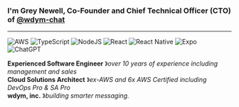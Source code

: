 ### I'm Grey Newell, Co-Founder and Chief Technical Officer (CTO) of [@wdym-chat](https://github.com/wdym-chat)

----

![AWS](https://img.shields.io/badge/AWS-%23FF9900.svg?style=for-the-badge&logo=amazon-aws&logoColor=white)
![TypeScript](https://img.shields.io/badge/typescript-%23007ACC.svg?style=for-the-badge&logo=typescript&logoColor=white)
![NodeJS](https://img.shields.io/badge/node.js-6DA55F?style=for-the-badge&logo=node.js&logoColor=white)
![React](https://img.shields.io/badge/react-%2320232a.svg?style=for-the-badge&logo=react&logoColor=%2361DAFB)
![React Native](https://img.shields.io/badge/react_native-%2320232a.svg?style=for-the-badge&logo=react&logoColor=%2361DAFB)
![Expo](https://img.shields.io/badge/expo-1C1E24?style=for-the-badge&logo=expo&logoColor=#D04A37)
![ChatGPT](https://img.shields.io/badge/chatGPT-74aa9c?style=for-the-badge&logo=openai&logoColor=white)

**Experienced Software Engineer** &#12299;_over 10 years of experience including management and sales_
<br/>
**Cloud Solutions Architect** &#12299;_ex-AWS and 6x AWS Certified including DevOps Pro & SA Pro_
<br/>
**wdym, inc.** &#12299;_building smarter messaging._
